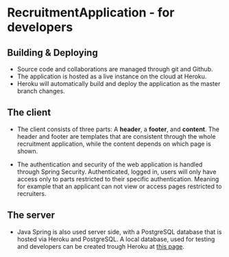 # RecruitmentApplication - for developers

## Building & Deploying
* Source code and collaborations are managed through git and Github.
* The application is hosted as a live instance on the cloud at Heroku.
* Heroku will automatically build and deploy the application as the master branch changes.

## The client
* The client consists of three parts: A **header**, a **footer**, and **content**.
The header and footer are templates that are consistent through the whole recruitment
application, while the content depends on which page is shown.

* The authentication and security of the web application is 
handled through Spring Security. Authenticated, logged in, users will only
have access only to parts restricted to their specific authentication. Meaning for example
that an applicant can not view or access pages restricted to recruiters.

## The server 
* Java Spring is also used server side, with a PostgreSQL database
that is hosted via Heroku and PostgreSQL. A local database, used
for testing and developers can be created trough Heroku at 
[this page](https://devcenter.heroku.com/articles/heroku-postgres-backups).

